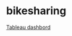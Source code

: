 # bikesharing
[Tableau dashbord](https://public.tableau.com/app/profile/feven2758/viz/BikeSharing_16687510723310/Story1?publish=yes)

